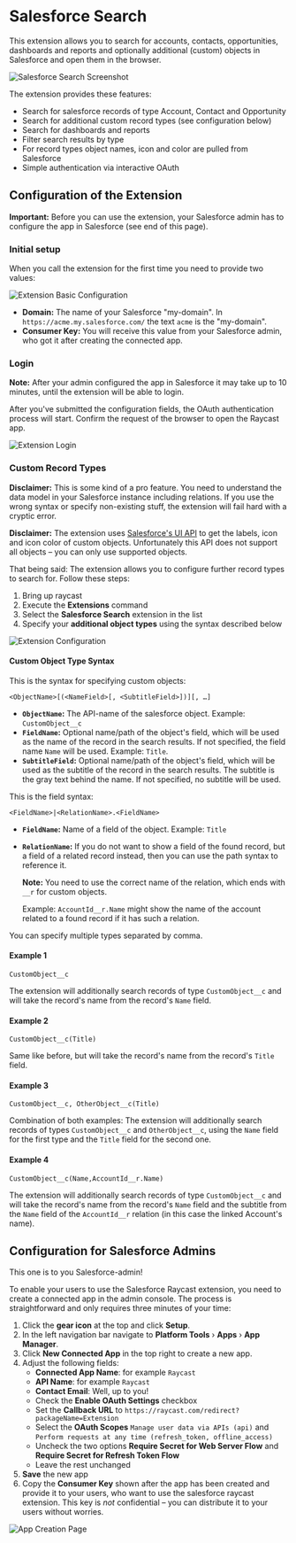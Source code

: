 # Salesforce Search
This extension allows you to search for accounts, contacts, opportunities, dashboards and reports and optionally additional (custom) objects in Salesforce and open them in the browser. 

![Salesforce Search Screenshot](metadata/salesforce-1.png)

The extension provides these features:

- Search for salesforce records of type Account, Contact and Opportunity
- Search for additional custom record types (see configuration below)
- Search for dashboards and reports
- Filter search results by type
- For record types object names, icon and color are pulled from Salesforce
- Simple authentication via interactive OAuth

## Configuration of the Extension
**Important:** Before you can use the extension, your Salesforce admin has to configure the app in Salesforce (see end of this page).

### Initial setup
When you call the extension for the first time you need to provide two values:

![Extension Basic Configuration](metadata/salesforce-setup.png)

- **Domain:** The name of your Salesforce "my-domain". In `https://acme.my.salesforce.com/` the text `acme` is the "my-domain".
- **Consumer Key:** You will receive this value from your Salesforce admin, who got it after creating the connected app.

### Login
**Note:** After your admin configured the app in Salesforce it may take up to 10 minutes, until the extension will be able to login.

After you've submitted the configuration fields, the OAuth authentication process will start. Confirm the request of the browser to open the Raycast app.

![Extension Login](metadata/salesforce-login.png)

### Custom Record Types
**Disclaimer:** This is some kind of a pro feature. You need to understand the data model in your Salesforce instance including relations. If you use the wrong syntax or specify non-existing stuff, the extension will fail hard with a cryptic error.

**Disclaimer:** The extension uses [Salesforce's UI API](https://developer.salesforce.com/docs/atlas.en-us.uiapi.meta/uiapi) to get the labels, icon and icon color of custom objects. Unfortunately this API does not support all objects – you can only use supported objects.

That being said: The extension allows you to configure further record types to search for. Follow these steps:

1. Bring up raycast
2. Execute the **Extensions** command
3. Select the **Salesforce Search** extension in the list
4. Specify your **additional object types** using the syntax described below

![Extension Configuration](img/salesfoce-config.png)

#### Custom Object Type Syntax
This is the syntax for specifying custom objects:

```
<ObjectName>[(<NameField>[, <SubtitleField>])][, …]
```

- **`ObjectName`:** The API-name of the salesforce object. Example: `CustomObject__c`
- **`FieldName`:** Optional name/path of the object's field, which will be used as the name of the record in the search results. If not specified, the field name `Name` will be used. Example: `Title`.
- **`SubtitleField`:** Optional name/path of the object's field, which will be used as the subtitle of the record in the search results. The subtitle is the gray text behind the name. If not specified, no subtitle will be used.

This is the field syntax:
```
<FieldName>|<RelationName>.<FieldName>
```

- **`FieldName`:** Name of a field of the object. Example: `Title`
- **`RelationName`:** If you do not want to show a field of the found record, but a field of a related record instead, then you can use the path syntax to reference it. 
  
  **Note:** You need to use the correct name of the relation, which ends with `__r` for custom objects.

  Example: `AccountId__r.Name` might show the name of the account related to a found record if it has such a relation.

You can specify multiple types separated by comma.

#### Example 1
```
CustomObject__c
```
The extension will additionally search records of type `CustomObject__c` and will take the record's name from the record's `Name` field.

#### Example 2
```
CustomObject__c(Title)
```
Same like before, but will take the record's name from the record's `Title` field.

#### Example 3
```
CustomObject__c, OtherObject__c(Title)
```
Combination of both examples: The extension will additionally search records of types `CustomObject__c` and `OtherObject__c`, using the `Name` field for the first type and the `Title` field for the second one. 

#### Example 4
```
CustomObject__c(Name,AccountId__r.Name)
```
The extension will additionally search records of type `CustomObject__c` and will take the record's name from the record's `Name` field and the subtitle from the `Name` field of the `AccountId__r` relation (in this case the linked Account's name).

## Configuration for Salesforce Admins
This one is to you Salesforce-admin!

To enable your users to use the Salesforce Raycast extension, you need to create a connected app in the admin console. The process is straightforward and only requires three minutes of your time:

1. Click the **gear icon** at the top and click **Setup**.
2. In the left navigation bar navigate to **Platform Tools** › **Apps** › **App Manager**.
3. Click **New Connected App** in the top right to create a new app.
4. Adjust the following fields:
   - **Connected App Name**: for example `Raycast`
   - **API Name**: for example `Raycast`
   - **Contact Email**: Well, up to you!
   - Check the **Enable OAuth Settings** checkbox
   - Set the **Callback URL** to `https://raycast.com/redirect?packageName=Extension`
   - Select the **OAuth Scopes** `Manage user data via APIs (api)` and `Perform requests at any time (refresh_token, offline_access)`
   - Uncheck the two options **Require Secret for Web Server Flow** and **Require Secret for Refresh Token Flow**
   - Leave the rest unchanged
5. **Save** the new app
6. Copy the **Consumer Key** shown after the app has been created and provide it to your users, who want to use the salesforce raycast extension. This key is _not_ confidential – you can distribute it to your users without worries.

![App Creation Page](img/salesforce-admin.png)
